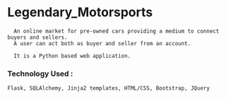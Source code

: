 # Legendary_Motorsports 

      An online market for pre-owned cars providing a medium to connect buyers and sellers.
      A user can act both as buyer and seller from an account.

      It is a Python based web application.

### Technology Used : 

    Flask, SQLAlchemy, Jinja2 templates, HTML/CSS, Bootstrap, JQuery

